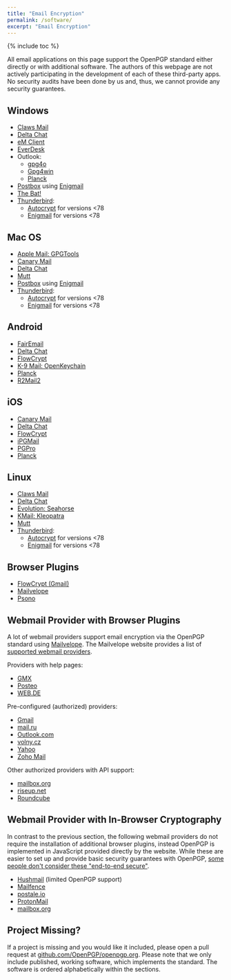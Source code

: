 ```yaml
---
title: "Email Encryption"
permalink: /software/
excerpt: "Email Encryption"
---
```


{% include toc %}

All email applications on this page support the OpenPGP standard either directly or with additional software.
The authors of this webpage are not actively participating in the development of each of these third-party apps.
No security audits have been done by us and, thus, we cannot provide any security guarantees.

## Windows

* [Claws Mail](/software/claws/)
* [Delta Chat](/software/deltachat)
* [eM Client](/software/emclient/)
* [EverDesk](/software/everdesk/)
* Outlook:
  * [gpg4o](/software/gpg4o/)
  * [Gpg4win](/software/gpg4win/)
  * [Planck](/software/planck/)
* [Postbox](/software/postbox/) using [Enigmail](/software/enigmail/)
* [The Bat!](/software/thebat/)
* [Thunderbird](/software/thunderbird):
  * [Autocrypt](/software/autocrypt/) for versions <78
  * [Enigmail](/software/enigmail/) for versions <78

## Mac OS

* [Apple Mail: GPGTools](/software/gpgtools/)
* [Canary Mail](/software/canary-mail/)
* [Delta Chat](/software/deltachat)
* [Mutt](/software/mutt/)
* [Postbox](/software/postbox/) using [Enigmail](/software/enigmail/)
* [Thunderbird](/software/thunderbird):
  * [Autocrypt](/software/autocrypt/) for versions <78
  * [Enigmail](/software/enigmail/) for versions <78

## Android

* [FairEmail](/software/fairemail/)
* [Delta Chat](/software/deltachat)
* [FlowCrypt](/software/flowcrypt/)
* [K-9 Mail: OpenKeychain](/software/openkeychain/)
* [Planck](/software/planck/)
* [R2Mail2](/software/r2mail2/)

## iOS

* [Canary Mail](/software/canary-mail/)
* [Delta Chat](/software/deltachat)
* [FlowCrypt](/software/flowcrypt/)
* [iPGMail](/software/ipgmail/)
* [PGPro](/software/pgpro/)
* [Planck](/software/planck/)

## Linux

* [Claws Mail](/software/claws/)
* [Delta Chat](/software/deltachat)
* [Evolution: Seahorse](/software/seahorse/)
* [KMail: Kleopatra](/software/kleopatra/)
* [Mutt](/software/mutt/)
* [Thunderbird](/software/thunderbird):
  * [Autocrypt](/software/autocrypt/) for versions <78
  * [Enigmail](/software/enigmail/) for versions <78

## Browser Plugins

* [FlowCrypt (Gmail)](/software/flowcrypt/)
* [Mailvelope](/software/mailvelope/)
* [Psono](/software/psono/)

## Webmail Provider with Browser Plugins

A lot of webmail providers support email encryption via the OpenPGP standard using [Mailvelope](/software/mailvelope/).
The Mailvelope website provides a list of [supported webmail providers](https://www.mailvelope.com/en/faq#mailer_list).

Providers with help pages:

* [GMX](https://hilfe.gmx.net/sicherheit/pgp/mailvelope-installieren.html)
* [Posteo](https://posteo.de/hilfe/wie-installiere-ich-eine-ende-zu-ende-verschluesselung-pgp-im-browser)
* [WEB.DE](https://hilfe.web.de/sicherheit/pgp/index.html)

Pre-configured (authorized) providers:

* [Gmail](https://mail.google.com/)
* [mail.ru](https://mail.ru/)
* [Outlook.com](https://outlook.live.com/owa/)
* [volny.cz](https://volny.cz/)
* [Yahoo](https://login.yahoo.com/)
* [Zoho Mail](https://www.zoho.eu/mail/)

Other authorized providers with API support:

* [mailbox.org](https://mailbox.org/)
* [riseup.net](https://mail.riseup.net/)
* [Roundcube](https://roundcube.net/)

## Webmail Provider with In-Browser Cryptography

In contrast to the previous section, the following webmail providers do not require the installation of additional browser plugins, instead OpenPGP is implemented in JavaScript provided directly by the website.
While these are easier to set up and provide basic security guarantees with OpenPGP, [some people don't consider these "end-to-end secure"](https://tonyarcieri.com/whats-wrong-with-webcrypto).

* [Hushmail](https://www.hushmail.com/) (limited OpenPGP support)
* [Mailfence](https://www.mailfence.com/)
* [postale.io](https://postale.io/)
* [ProtonMail](https://protonmail.com/)
* [mailbox.org](https://mailbox.org/)

## Project Missing?

If a project is missing and you would like it included, please open a pull request at [github.com/OpenPGP/openpgp.org](https://github.com/OpenPGP/openpgp.org).
Please note that we only include published, working software, which implements the standard.
The software is ordered alphabetically within the sections.
